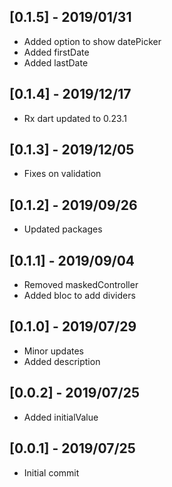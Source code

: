 ## [0.1.5] - 2019/01/31
 - Added option to show datePicker
 - Added firstDate
 - Added lastDate

## [0.1.4] - 2019/12/17
 - Rx dart updated to 0.23.1

## [0.1.3] - 2019/12/05
 - Fixes on validation

## [0.1.2] - 2019/09/26
 - Updated packages

## [0.1.1] - 2019/09/04
 - Removed maskedController
 - Added bloc to add dividers

## [0.1.0] - 2019/07/29
 - Minor updates
 - Added description

## [0.0.2] - 2019/07/25
 - Added initialValue

## [0.0.1] - 2019/07/25
 - Initial commit